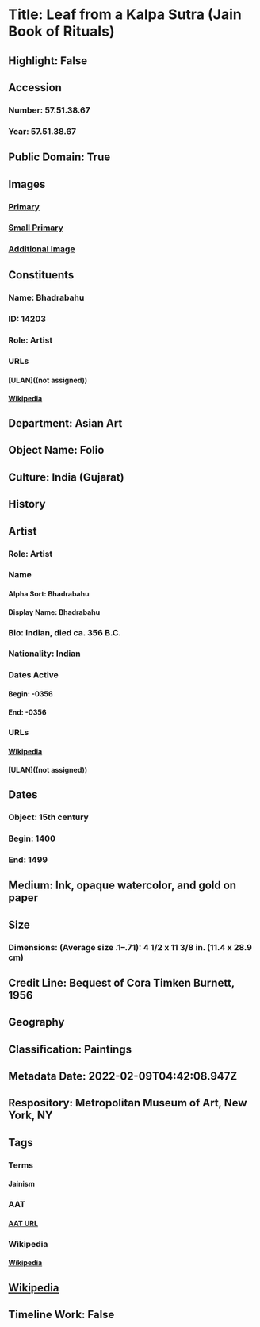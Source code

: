 # Title: Leaf from a Kalpa Sutra (Jain Book of Rituals)
## Highlight: False
## Accession
### Number: 57.51.38.67
### Year: 57.51.38.67
## Public Domain: True
## Images
### [Primary](https://images.metmuseum.org/CRDImages/as/original/DP156251.jpg)
### [Small Primary](https://images.metmuseum.org/CRDImages/as/web-large/DP156251.jpg)
### [Additional Image](https://images.metmuseum.org/CRDImages/as/original/DP156252.jpg)
## Constituents
### Name: Bhadrabahu
### ID: 14203
### Role: Artist
### URLs
#### [ULAN]((not assigned))
#### [Wikipedia](https://www.wikidata.org/wiki/Q3524867)
## Department: Asian Art
## Object Name: Folio
## Culture: India (Gujarat)
## History
## Artist
### Role: Artist
### Name
#### Alpha Sort: Bhadrabahu
#### Display Name: Bhadrabahu
### Bio: Indian, died ca. 356 B.C.
### Nationality: Indian
### Dates Active
#### Begin: -0356
#### End: -0356
### URLs
#### [Wikipedia](https://www.wikidata.org/wiki/Q3524867)
#### [ULAN]((not assigned))
## Dates
### Object: 15th century
### Begin: 1400
### End: 1499
## Medium: Ink, opaque watercolor, and gold on paper
## Size
### Dimensions: (Average size .1–.71): 4 1/2 x 11 3/8 in. (11.4 x 28.9 cm)
## Credit Line: Bequest of Cora Timken Burnett, 1956
## Geography
## Classification: Paintings
## Metadata Date: 2022-02-09T04:42:08.947Z
## Respository: Metropolitan Museum of Art, New York, NY
## Tags
### Terms
#### Jainism
### AAT
#### [AAT URL](http://vocab.getty.edu/page/aat/300143540)
### Wikipedia
#### [Wikipedia]()
## [Wikipedia](https://www.wikidata.org/wiki/Q78671242)
## Timeline Work: False